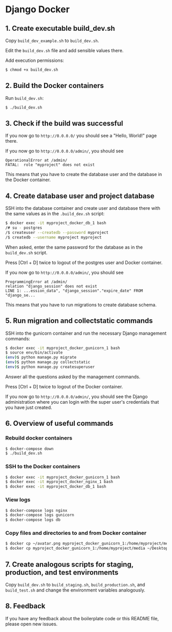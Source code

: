 # Django Docker

## 1. Create executable build_dev.sh

Copy `build_dev_example.sh` to `build_dev.sh`.

Edit the `build_dev.sh` file and add sensible values there.

Add execution permissions:

```bash
$ chmod +x build_dev.sh
```

## 2. Build the Docker containers

Run `build_dev.sh`:

```bash
$ ./build_dev.sh
```

## 3. Check if the build was successful

If you now go to `http://0.0.0.0/` you should see a "Hello, World!" page there.

If you now go to `http://0.0.0.0/admin/`, you should see 

```
OperationalError at /admin/
FATAL:  role "myproject" does not exist
```

This means that you have to create the database user and the database in the Docker container.

## 4. Create database user and project database

SSH into the database container and create user and database there with the same values as in the `.build_dev.sh` script:

```bash
$ docker exec -it myproject_docker_db_1 bash
/# su - postgres
/$ createuser --createdb --password myproject
/$ createdb --username myproject myproject
```

When asked, enter the same password for the database as in the `build_dev.sh` script.

Press [Ctrl + D] twice to logout of the postgres user and Docker container.

If you now go to `http://0.0.0.0/admin/`, you should see 

```
ProgrammingError at /admin/
relation "django_session" does not exist
LINE 1: ...ession_data", "django_session"."expire_date" FROM "django_se...
```

This means that you have to run migrations to create database schema.

## 5. Run migration and collectstatic commands

SSH into the gunicorn container and run the necessary Django management commands:

```bash
$ docker exec -it myproject_docker_gunicorn_1 bash
$ source env/bin/activate
(env)$ python manage.py migrate
(env)$ python manage.py collectstatic
(env)$ python manage.py createsuperuser
```

Answer all the questions asked by the management commands.

Press [Ctrl + D] twice to logout of the Docker container.

If you now go to `http://0.0.0.0/admin/`, you should see the Django administration where you can login with the super user's credentials that you have just created.

## 6. Overview of useful commands

### Rebuild docker containers

```bash
$ docker-compose down
$ ./build_dev.sh
```

### SSH to the Docker containers

```bash
$ docker exec -it myproject_docker_gunicorn_1 bash
$ docker exec -it myproject_docker_nginx_1 bash
$ docker exec -it myproject_docker_db_1 bash
```

### View logs

```bash
$ docker-compose logs nginx
$ docker-compose logs gunicorn
$ docker-compose logs db
```

### Copy files and directories to and from Docker container

```bash
$ docker cp ~/avatar.png myproject_docker_gunicorn_1:/home/myproject/media/
$ docker cp myproject_docker_gunicorn_1:/home/myproject/media ~/Desktop/
```

## 7. Create analogous scripts for staging, production, and test environments

Copy `build_dev.sh` to `build_staging.sh`, `build_production.sh`, and `build_test.sh` and change the environment variables analogously.

## 8. Feedback

If you have any feedback about the boilerplate code or this README file, please open new issues.
